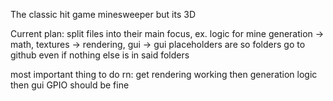 The classic hit game minesweeper but its 3D

Current plan:
split files into their main focus, ex. logic for mine generation -> math, textures -> rendering, gui -> gui
placeholders are so folders go to github even if nothing else is in said folders

most important thing to do rn: get rendering working
then generation logic
then gui
GPIO should be fine

